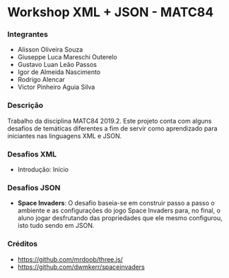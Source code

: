 # Workshop XML + JSON - MATC84

### Integrantes
* Alisson Oliveira Souza
* Giuseppe Luca Mareschi Outerelo
* Gustavo Luan Leão Passos
* Igor de Almeida Nascimento
* Rodrigo Alencar
* Victor Pinheiro Aguia Silva

### Descrição
Trabalho da disciplina MATC84 2019.2. Este projeto conta com alguns desafios de temáticas diferentes a fim de servir como aprendizado para iniciantes nas linguagens XML e JSON.

### Desafios XML
* Introdução: Início

### Desafios JSON
* __Space Invaders__: 
O desafio baseia-se em construir passo a passo o ambiente e as configurações do jogo Space Invaders para, no final, o aluno jogar desfrutando das propriedades que ele mesmo configurou, isto tudo sendo em JSON.

### Créditos
* https://github.com/mrdoob/three.js/
* https://github.com/dwmkerr/spaceinvaders

